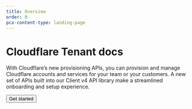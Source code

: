 ```yaml
---
title: Overview
order: 0
pcx-content-type: landing-page
---
```


# Cloudflare Tenant docs

With Cloudflare’s new provisioning APIs, you can provision and manage Cloudflare accounts and services for your team or your customers. A new set of APIs built into our Client v4 API library make a streamlined onboarding and setup experience.

<ButtonGroup>
  <Button type="primary" href="/getting-started">
    Get started
  </Button>
</ButtonGroup>
